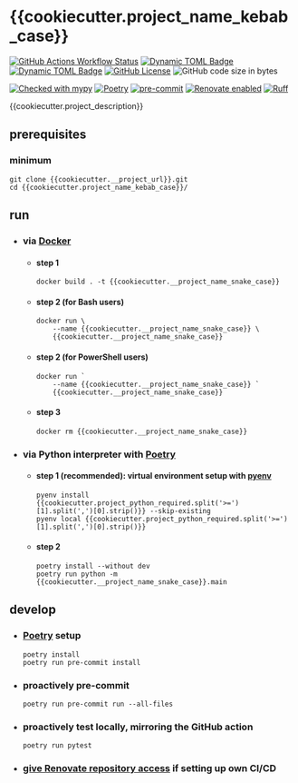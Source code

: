 # {{cookiecutter.project_name_kebab_case}}

[![GitHub Actions Workflow Status](https://img.shields.io/github/actions/workflow/status/atloo1/{{cookiecutter.project_name_kebab_case}}/ci.yaml)](https://github.com/atloo1/{{cookiecutter.project_name_kebab_case}}/actions/workflows/ci.yaml?query=branch%3Amain)
[![Dynamic TOML Badge](https://img.shields.io/badge/dynamic/toml?url=https%3A%2F%2Fraw.githubusercontent.com%2Fatloo1%2F{{cookiecutter.project_name_kebab_case}}%2Frefs%2Fheads%2Fmain%2Fpyproject.toml&query=%24.tool.poetry.dependencies.python&label=python)](https://github.com/atloo1/{{cookiecutter.project_name_kebab_case}}/blob/main/pyproject.toml)
[![Dynamic TOML Badge](https://img.shields.io/badge/dynamic/toml?url=https%3A%2F%2Fraw.githubusercontent.com%2Fatloo1%2F{{cookiecutter.project_name_kebab_case}}%2Frefs%2Fheads%2Fmain%2Fpyproject.toml&query=%24.tool.poetry.version&label=version)](https://github.com/atloo1/{{cookiecutter.project_name_kebab_case}}/blob/main/pyproject.toml)
[![GitHub License](https://img.shields.io/github/license/atloo1/{{cookiecutter.project_name_kebab_case}})](https://github.com/atloo1/{{cookiecutter.project_name_kebab_case}}/blob/main/LICENSE)
![GitHub code size in bytes](https://img.shields.io/github/languages/code-size/atloo1/{{cookiecutter.project_name_kebab_case}})

[![Checked with mypy](https://www.mypy-lang.org/static/mypy_badge.svg)](https://mypy-lang.org/)
[![Poetry](https://img.shields.io/endpoint?url=https://python-poetry.org/badge/v0.json)](https://python-poetry.org/)
[![pre-commit](https://img.shields.io/badge/pre--commit-enabled-brightgreen?logo=pre-commit&logoColor=white)](https://github.com/pre-commit/pre-commit)
[![Renovate enabled](https://img.shields.io/badge/renovate-enabled-brightgreen.svg)](https://renovatebot.com/)
[![Ruff](https://img.shields.io/endpoint?url=https://raw.githubusercontent.com/astral-sh/ruff/main/assets/badge/v2.json)](https://github.com/astral-sh/ruff)

{{cookiecutter.project_description}}

## prerequisites

### minimum

```
git clone {{cookiecutter.__project_url}}.git
cd {{cookiecutter.project_name_kebab_case}}/
```

## run

- ### via [Docker](https://docs.docker.com/get-started/get-docker/)

    - #### step 1

        ```
        docker build . -t {{cookiecutter.__project_name_snake_case}}
        ```

    - #### step 2 (for Bash users)

        ```
        docker run \
            --name {{cookiecutter.__project_name_snake_case}} \
            {{cookiecutter.__project_name_snake_case}}
        ```

    - #### step 2 (for PowerShell users)

        ```
        docker run `
            --name {{cookiecutter.__project_name_snake_case}} `
            {{cookiecutter.__project_name_snake_case}}
        ```

    - #### step 3

        ```
        docker rm {{cookiecutter.__project_name_snake_case}}
        ```

- ### via Python interpreter with [Poetry](https://python-poetry.org/docs/#installing-with-pipx)

    - #### step 1 (recommended): virtual environment setup with [pyenv](https://github.com/pyenv/pyenv?tab=readme-ov-file#installation)

        ```
        pyenv install {{cookiecutter.project_python_required.split('>=')[1].split(',')[0].strip()}} --skip-existing
        pyenv local {{cookiecutter.project_python_required.split('>=')[1].split(',')[0].strip()}}
        ```

    - #### step 2

        ```
        poetry install --without dev
        poetry run python -m {{cookiecutter.__project_name_snake_case}}.main
        ```

## develop

- ### [Poetry](https://python-poetry.org/docs/#installing-with-pipx) setup

    ```
    poetry install
    poetry run pre-commit install
    ```

- ### proactively pre-commit

    ```
    poetry run pre-commit run --all-files
    ```

- ### proactively test locally, mirroring the GitHub action

    ```
    poetry run pytest
    ```

- ### [give Renovate repository access](https://github.com/apps/renovate) if setting up own CI/CD
